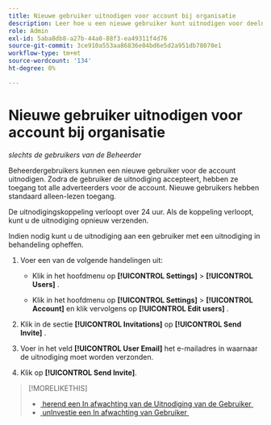 ```yaml
---
title: Nieuwe gebruiker uitnodigen voor account bij organisatie
description: Leer hoe u een nieuwe gebruiker kunt uitnodigen voor deelname aan het account.
role: Admin
exl-id: 5aba8db8-a27b-44a0-88f3-ea49311f4d76
source-git-commit: 3ce910a553aa86836e04bd6e5d2a951db78070e1
workflow-type: tm+mt
source-wordcount: '134'
ht-degree: 0%

---
```


# Nieuwe gebruiker uitnodigen voor account bij organisatie

*slechts de gebruikers van de Beheerder*

Beheerdergebruikers kunnen een nieuwe gebruiker voor de account uitnodigen. Zodra de gebruiker de uitnodiging accepteert, hebben ze toegang tot alle adverteerders voor de account. Nieuwe gebruikers hebben standaard alleen-lezen toegang.

De uitnodigingskoppeling verloopt over 24 uur. Als de koppeling verloopt, kunt u de uitnodiging opnieuw verzenden.

Indien nodig kunt u de uitnodiging aan een gebruiker met een uitnodiging in behandeling opheffen.

1. Voer een van de volgende handelingen uit:

   * Klik in het hoofdmenu op **[!UICONTROL Settings]** > **[!UICONTROL Users]** .

   * Klik in het hoofdmenu op **[!UICONTROL Settings]** > **[!UICONTROL Account]** en klik vervolgens op **[!UICONTROL Edit users]** .

1. Klik in de sectie **[!UICONTROL Invitations]** op **[!UICONTROL Send Invite]** .

1. Voer in het veld **[!UICONTROL User Email]** het e-mailadres in waarnaar de uitnodiging moet worden verzonden.

1. Klik op **[!UICONTROL Send Invite]**.

>[!MORELIKETHIS]
>
>* [&#x200B; herend een In afwachting van de Uitnodiging van de Gebruiker &#x200B;](user-resend-invite.md)
>* [&#x200B; unInvestie een In afwachting van Gebruiker &#x200B;](user-uninvite.md)

<!-- >* [Edit User Permissions or Delete a User](user-edit.md) -->
